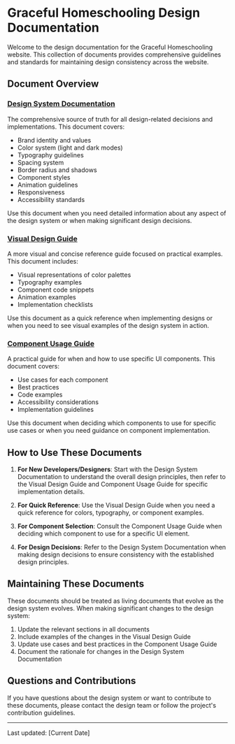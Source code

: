 # Graceful Homeschooling Design Documentation

Welcome to the design documentation for the Graceful Homeschooling website. This collection of documents provides comprehensive guidelines and standards for maintaining design consistency across the website.

## Document Overview

### [Design System Documentation](./design-system.md)

The comprehensive source of truth for all design-related decisions and implementations. This document covers:

- Brand identity and values
- Color system (light and dark modes)
- Typography guidelines
- Spacing system
- Border radius and shadows
- Component styles
- Animation guidelines
- Responsiveness
- Accessibility standards

Use this document when you need detailed information about any aspect of the design system or when making significant design decisions.

### [Visual Design Guide](./visual-design-guide.md)

A more visual and concise reference guide focused on practical examples. This document includes:

- Visual representations of color palettes
- Typography examples
- Component code snippets
- Animation examples
- Implementation checklists

Use this document as a quick reference when implementing designs or when you need to see visual examples of the design system in action.

### [Component Usage Guide](./component-usage-guide.md)

A practical guide for when and how to use specific UI components. This document covers:

- Use cases for each component
- Best practices
- Code examples
- Accessibility considerations
- Implementation guidelines

Use this document when deciding which components to use for specific use cases or when you need guidance on component implementation.

## How to Use These Documents

1. **For New Developers/Designers**: Start with the Design System Documentation to understand the overall design principles, then refer to the Visual Design Guide and Component Usage Guide for specific implementation details.

2. **For Quick Reference**: Use the Visual Design Guide when you need a quick reference for colors, typography, or component examples.

3. **For Component Selection**: Consult the Component Usage Guide when deciding which component to use for a specific UI element.

4. **For Design Decisions**: Refer to the Design System Documentation when making design decisions to ensure consistency with the established design principles.

## Maintaining These Documents

These documents should be treated as living documents that evolve as the design system evolves. When making significant changes to the design system:

1. Update the relevant sections in all documents
2. Include examples of the changes in the Visual Design Guide
3. Update use cases and best practices in the Component Usage Guide
4. Document the rationale for changes in the Design System Documentation

## Questions and Contributions

If you have questions about the design system or want to contribute to these documents, please contact the design team or follow the project's contribution guidelines.

---

Last updated: [Current Date] 